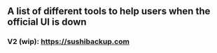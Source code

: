## A list of different tools to help users when the official UI is down
### V2 (wip): https://sushibackup.com

